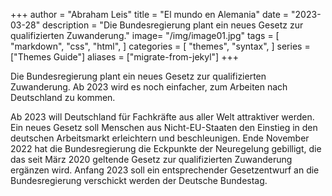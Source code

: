 +++
author = "Abraham Leis"
title = "El mundo en Alemania"
date = "2023-03-28"
description = "Die Bundesregierung plant ein neues Gesetz zur qualifizierten Zuwanderung."
image= "/img/image01.jpg"
tags = [
    "markdown",
    "css",
    "html",
]
categories = [
    "themes",
    "syntax",
]
series = ["Themes Guide"]
aliases = ["migrate-from-jekyl"]
+++

Die Bundesregierung plant ein neues Gesetz zur qualifizierten Zuwanderung. Ab 2023 wird es noch einfacher, zum Arbeiten nach Deutschland zu kommen.
<!--more-->
Ab 2023 will Deutschland für Fachkräfte aus aller Welt attraktiver werden. Ein neues Gesetz soll Menschen aus Nicht-EU-Staaten den Einstieg in den deutschen Arbeitsmarkt erleichtern und beschleunigen. Ende November 2022 hat die Bundesregierung die Eckpunkte der Neuregelung gebilligt, die das seit März 2020 geltende Gesetz zur qualifizierten Zuwanderung ergänzen wird. Anfang 2023 soll ein entsprechender Gesetzentwurf an die Bundesregierung verschickt werden der Deutsche Bundestag.